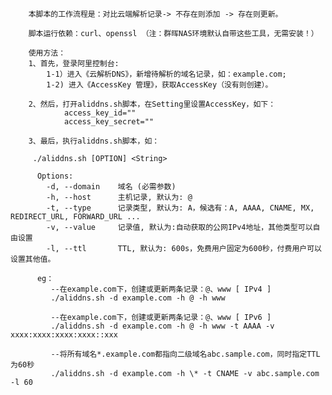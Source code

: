 
    
        本脚本的工作流程是：对比云端解析记录-> 不存在则添加 -> 存在则更新。
        
        脚本运行依赖：curl、openssl （注：群晖NAS环境默认自带这些工具，无需安装！）
        
        使用方法：
        1、首先，登录阿里控制台:
            1-1）进入《云解析DNS》，新增待解析的域名记录，如：example.com;
            1-2) 进入《AccessKey 管理》，获取AccessKey（没有则创建）。
            
        2、然后，打开aliddns.sh脚本，在Setting里设置AccessKey，如下：
                access_key_id=""
                access_key_secret=""
                
        3、最后，执行aliddns.sh脚本，如：
        
         ./aliddns.sh [OPTION] <String>
         
          Options:
            -d, --domain    域名 (必需参数)
            -h, --host      主机记录, 默认为: @
            -t, --type      记录类型, 默认为: A，候选有：A, AAAA, CNAME, MX, REDIRECT_URL, FORWARD_URL ...
            -v, --value     记录值, 默认为:自动获取的公网IPv4地址，其他类型可以自由设置
            -l, --ttl       TTL, 默认为: 600s，免费用户固定为600秒，付费用户可以设置其他值。
        
          eg：
             --在example.com下，创建或更新两条记录：@、www [ IPv4 ]
             ./aliddns.sh -d example.com -h @ -h www
             
             --在example.com下，创建或更新两条记录：@、www [ IPv6 ]
             ./aliddns.sh -d example.com -h @ -h www -t AAAA -v xxxx:xxxx:xxxx:xxxx::xxx
           
             --将所有域名*.example.com都指向二级域名abc.sample.com，同时指定TTL为60秒
             ./aliddns.sh -d example.com -h \* -t CNAME -v abc.sample.com -l 60
           

